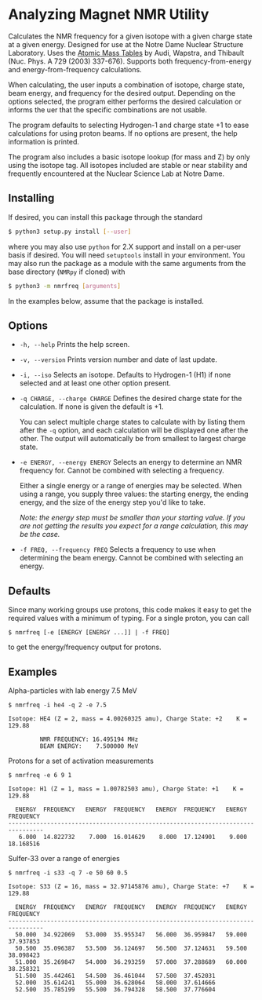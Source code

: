 Analyzing Magnet NMR Utility
============================

Calculates the NMR frequency for a given isotope with a given charge state at a
given energy. Designed for use at the Notre Dame Nuclear Structure Laboratory.
Uses the [Atomic Mass Tables](http://ie.lbl.gov/toimass.html) by Audi, Wapstra,
and Thibault (Nuc. Phys. A 729 (2003) 337-676). Supports both
frequency-from-energy and energy-from-frequency calculations.

When calculating, the user inputs a combination of isotope, charge state, beam
energy, and frequency for the desired output. Depending on the options selected,
the program either performs the desired calculation or informs the uer that the
specific combinations are not usable.

The program defaults to selecting Hydrogen-1 and charge state +1 to ease
calculations for using proton beams. If no options are present, the help
information is printed.

The program also includes a basic isotope lookup (for mass and Z) by only using
the isotope tag. All isotopes included are stable or near stability and
frequently encountered at the Nuclear Science Lab at Notre Dame.


Installing
----------

If desired, you can install this package through the standard
```bash
$ python3 setup.py install [--user]
```
where you may also use `python` for 2.X support and install on a per-user basis
if desired. You will need `setuptools` install in your environment. You may also
run the package as a module with the same arguments from the base directory
(`NMRpy` if cloned) with
```bash
$ python3 -m nmrfreq [arguments]
```
In the examples below, assume that the package is installed.


Options
-------

* `-h, --help` Prints the help screen.

* `-v, --version` Prints version number and date of last update.

* `-i, --iso` Selects an isotope. Defaults to Hydrogen-1 (H1) if none selected
  and at least one other option present.

* `-q CHARGE, --charge CHARGE` Defines the desired charge state for the
  calculation. If none is given the default is +1.

  You can select multiple charge states to calculate with by listing them after
  the `-q` option, and each calculation will be displayed one after the other.
  The output will automatically be from smallest to largest charge state.

* `-e ENERGY, --energy ENERGY` Selects an energy to determine an NMR frequency
  for. Cannot be combined with selecting a frequency.

  Either a single energy or a range of energies may be selected. When using a
  range, you supply three values: the starting energy, the ending energy, and
  the size of the energy step you'd like to take.

  *Note: the energy step must be smaller than your starting value. If you are
  not getting the results you expect for a range calculation, this may be the
  case.*

* `-f FREQ, --frequency FREQ` Selects a frequency to use when determining the
  beam energy. Cannot be combined with selecting an energy.


Defaults
--------

Since many working groups use protons, this code makes it easy to get the
required values with a minimum of typing. For a single proton, you can call
```
$ nmrfreq [-e [ENERGY [ENERGY ...]] | -f FREQ]
```
to get the energy/frequency output for protons.


Examples
--------

Alpha-particles with lab energy 7.5 MeV
```
$ nmrfreq -i he4 -q 2 -e 7.5

Isotope: HE4 (Z = 2, mass = 4.00260325 amu), Charge State: +2    K = 129.88

         NMR FREQUENCY: 16.495194 MHz
         BEAM ENERGY:    7.500000 MeV
```

Protons for a set of activation measurements
```
$ nmrfreq -e 6 9 1

Isotope: H1 (Z = 1, mass = 1.00782503 amu), Charge State: +1    K = 129.88

  ENERGY  FREQUENCY   ENERGY  FREQUENCY   ENERGY  FREQUENCY   ENERGY  FREQUENCY 
--------------------------------------------------------------------------------
   6.000  14.822732    7.000  16.014629    8.000  17.124901    9.000  18.168516 
```

Sulfer-33 over a range of energies
```
$ nmrfreq -i s33 -q 7 -e 50 60 0.5

Isotope: S33 (Z = 16, mass = 32.97145876 amu), Charge State: +7    K = 129.88

  ENERGY  FREQUENCY   ENERGY  FREQUENCY   ENERGY  FREQUENCY   ENERGY  FREQUENCY 
--------------------------------------------------------------------------------
  50.000  34.922069   53.000  35.955347   56.000  36.959847   59.000  37.937853 
  50.500  35.096387   53.500  36.124697   56.500  37.124631   59.500  38.098423 
  51.000  35.269847   54.000  36.293259   57.000  37.288689   60.000  38.258321 
  51.500  35.442461   54.500  36.461044   57.500  37.452031                     
  52.000  35.614241   55.000  36.628064   58.000  37.614666                     
  52.500  35.785199   55.500  36.794328   58.500  37.776604

```
